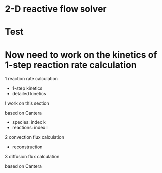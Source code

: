 # 2-D reactive flow solver
# Test
# Now need to work on the kinetics of 1-step reaction rate calculation

1 reaction rate calculation
- 1-step kinetics
- detailed kinetics

! work on this section

based on Cantera
- species: index k
- reactions: index l

2 convection flux calculation

- reconstruction

3 diffusion flux calculation

based on Cantera
